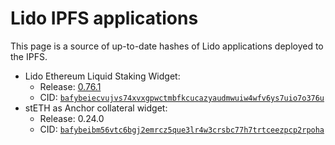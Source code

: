 # Lido IPFS applications

This page is a source of up-to-date hashes of Lido applications deployed to the IPFS.

- Lido Ethereum Liquid Staking Widget:
  - Release: [0.76.1](https://github.com/lidofinance/ethereum-staking-widget/releases/tag/0.76.1)
  - CID: [`bafybeiecvujvs74xvxgpwctmbfkcucazyaudmwuiw4wfv6ys7uio7o376u`](https://bafybeiecvujvs74xvxgpwctmbfkcucazyaudmwuiw4wfv6ys7uio7o376u.ipfs.flk-ipfs.xyz)
- stETH as Anchor collateral widget:
  - Release: 0.24.0
  - CID: [`bafybeibm56vtc6bgj2emrcz5que3lr4w3crsbc77h7trtceezpcp2rpoha`](https://bafybeibm56vtc6bgj2emrcz5que3lr4w3crsbc77h7trtceezpcp2rpoha.ipfs.flk-ipfs.xyz)
